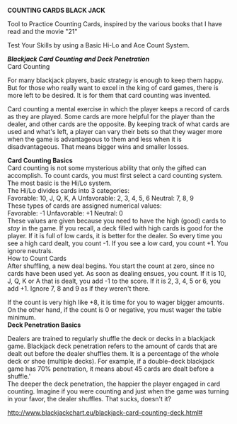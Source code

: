 ****COUNTING CARDS BLACK JACK****  

Tool to Practice Counting Cards, inspired by the various books that I have read and the movie "21"  

Test Your Skills by using a Basic Hi-Lo and Ace Count System.  



***Blackjack Card Counting and Deck Penetration***  
Card Counting  

For many blackjack players, basic strategy is enough to keep them happy. But for those who really want to excel in the king of card games, there is more left to be desired. It is for them that card counting was invented.  

Card counting a mental exercise in which the player keeps a record of cards as they are played. Some cards are more helpful for the player than the dealer, and other cards are the opposite. By keeping track of what cards are used and what's left, a player can vary their bets so that they wager more when the game is advantageous to them and less when it is disadvantageous. That means bigger wins and smaller losses.  

**Card Counting Basics**  
Card counting is not some mysterious ability that only the gifted can accomplish. To count cards, you must first select a card counting system. The most basic is the Hi/Lo system.  
The Hi/Lo divides cards into 3 categories:  
Favorable: 10, J, Q, K, A Unfavorable: 2, 3, 4, 5, 6 Neutral: 7, 8, 9  
These types of cards are assigned numerical values:  
Favorable: -1 Unfavorable: +1 Neutral: 0  
These values are given because you need to have the high (good) cards to *stay* in the game. If you recall, a deck filled with high cards is good for the player. If it is full of low cards, it is better for the dealer. So every time you see a high card dealt, you count -1. If you see a low card, you count +1. You ignore neutrals.  
How to Count Cards  
After shuffling, a new deal begins. You start the count at zero, since no cards have been used yet. As soon as dealing ensues, you count. If it is 10, J, Q, K or A that is dealt, you add -1 to the score. If it is 2, 3, 4, 5 or 6, you add +1. Ignore 7, 8 and 9 as if they weren't there.  

If the count is very high like +8, it is time for you to wager bigger amounts. On the other hand, if the count is 0 or negative, you must wager the table minimum.  
**Deck Penetration Basics**  

Dealers are trained to regularly shuffle the deck or decks in a blackjack game. Blackjack deck penetration refers to the amount of cards that are dealt out before the dealer shuffles them. It is a percentage of the whole deck or shoe (multiple decks). For example, if a double-deck blackjack game has 70% penetration, it means about 45 cards are dealt before a shuffle.'  
The deeper the deck penetration, the happier the player engaged in card counting. Imagine if you were counting and just when the game was turning in your favor, the dealer shuffles. That sucks, doesn't it?  


http://www.blackjackchart.eu/blackjack-card-counting-deck.html# 